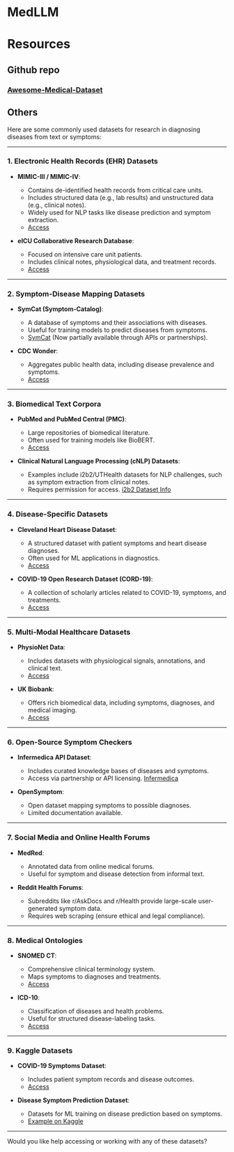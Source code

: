 # MedLLM


# Resources
## Github repo
### [Awesome-Medical-Dataset](https://github.com/openmedlab/Awesome-Medical-Dataset?tab=readme-ov-file#retina)
## Others

Here are some commonly used datasets for research in diagnosing diseases from text or symptoms:

---

### **1. Electronic Health Records (EHR) Datasets**
   - **MIMIC-III / MIMIC-IV**:
     - Contains de-identified health records from critical care units.
     - Includes structured data (e.g., lab results) and unstructured data (e.g., clinical notes).
     - Widely used for NLP tasks like disease prediction and symptom extraction.
     - [Access](https://physionet.org/content/mimiciv/)

   - **eICU Collaborative Research Database**:
     - Focused on intensive care unit patients.
     - Includes clinical notes, physiological data, and treatment records.
     - [Access](https://physionet.org/content/eicu-crd/)

---

### **2. Symptom-Disease Mapping Datasets**
   - **SymCat (Symptom-Catalog)**:
     - A database of symptoms and their associations with diseases.
     - Useful for training models to predict diseases from symptoms.
     - [SymCat](http://www.symcat.com/) (Now partially available through APIs or partnerships).

   - **CDC Wonder**:
     - Aggregates public health data, including disease prevalence and symptoms.
     - [Access](https://wonder.cdc.gov/)

---

### **3. Biomedical Text Corpora**
   - **PubMed and PubMed Central (PMC)**:
     - Large repositories of biomedical literature.
     - Often used for training models like BioBERT.
     - [Access](https://pubmed.ncbi.nlm.nih.gov/)

   - **Clinical Natural Language Processing (cNLP) Datasets**:
     - Examples include i2b2/UTHealth datasets for NLP challenges, such as symptom extraction from clinical notes.
     - Requires permission for access. [i2b2 Dataset Info](https://www.i2b2.org/NLP/)

---

### **4. Disease-Specific Datasets**
   - **Cleveland Heart Disease Dataset**:
     - A structured dataset with patient symptoms and heart disease diagnoses.
     - Often used for ML applications in diagnostics.
     - [Access](https://archive.ics.uci.edu/ml/datasets/heart+disease)

   - **COVID-19 Open Research Dataset (CORD-19)**:
     - A collection of scholarly articles related to COVID-19, symptoms, and treatments.
     - [Access](https://www.semanticscholar.org/cord19)

---

### **5. Multi-Modal Healthcare Datasets**
   - **PhysioNet Data**:
     - Includes datasets with physiological signals, annotations, and clinical text.
     - [Access](https://physionet.org/)
   
   - **UK Biobank**:
     - Offers rich biomedical data, including symptoms, diagnoses, and medical imaging.
     - [Access](https://www.ukbiobank.ac.uk/)

---

### **6. Open-Source Symptom Checkers**
   - **Infermedica API Dataset**:
     - Includes curated knowledge bases of diseases and symptoms.
     - Access via partnership or API licensing. [Infermedica](https://developer.infermedica.com/)
   
   - **OpenSymptom**:
     - Open dataset mapping symptoms to possible diagnoses.
     - Limited documentation available.

---

### **7. Social Media and Online Health Forums**
   - **MedRed**:
     - Annotated data from online medical forums.
     - Useful for symptom and disease detection from informal text.
   
   - **Reddit Health Forums**:
     - Subreddits like r/AskDocs and r/Health provide large-scale user-generated symptom data.
     - Requires web scraping (ensure ethical and legal compliance).

---

### **8. Medical Ontologies**
   - **SNOMED CT**:
     - Comprehensive clinical terminology system.
     - Maps symptoms to diagnoses and treatments.
     - [Access](https://www.snomed.org/)

   - **ICD-10**:
     - Classification of diseases and health problems.
     - Useful for structured disease-labeling tasks.
     - [Access](https://www.who.int/standards/classifications/classification-of-diseases)

---

### **9. Kaggle Datasets**
   - **COVID-19 Symptoms Dataset**:
     - Includes patient symptom records and disease outcomes.
     - [Access](https://www.kaggle.com/)
   
   - **Disease Symptom Prediction Dataset**:
     - Datasets for ML training on disease prediction based on symptoms.
     - [Example on Kaggle](https://www.kaggle.com/kaushil268/disease-prediction-dataset)

---

Would you like help accessing or working with any of these datasets?
